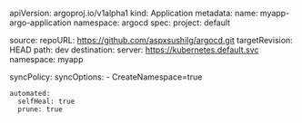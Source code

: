 apiVersion: argoproj.io/v1alpha1
kind: Application
metadata:
  name: myapp-argo-application
  namespace: argocd
spec:
  project: default

  source:
    repoURL: https://github.com/aspxsushilg/argocd.git
    targetRevision: HEAD
    path: dev
  destination:
    server: https://kubernetes.default.svc
    namespace: myapp
  
  syncPolicy:
    syncOptions:
    - CreateNamespace=true

    automated:
      selfHeal: true
      prune: true
